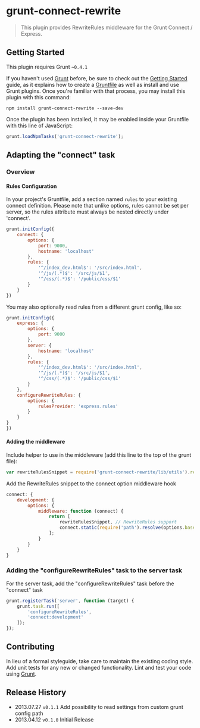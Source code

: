 # grunt-connect-rewrite

> This plugin provides RewriteRules middleware for the Grunt Connect / Express.

## Getting Started
This plugin requires Grunt `~0.4.1`

If you haven't used [Grunt](http://gruntjs.com/) before, be sure to check out the [Getting Started](http://gruntjs.com/getting-started) guide, as it explains how to create a [Gruntfile](http://gruntjs.com/sample-gruntfile) as well as install and use Grunt plugins. Once you're familiar with that process, you may install this plugin with this command:

```shell
npm install grunt-connect-rewrite --save-dev
```

Once the plugin has been installed, it may be enabled inside your Gruntfile with this line of JavaScript:

```js
grunt.loadNpmTasks('grunt-connect-rewrite');
```

## Adapting the "connect" task

### Overview

#### Rules Configuration
In your project's Gruntfile, add a section named `rules` to your existing connect definition.
Please note that unlike options, rules cannot be set per server, so the rules attribute must always
be nested directly under 'connect'.

```js
grunt.initConfig({
    connect: {
        options: {
            port: 9000,
            hostname: 'localhost'
        },
        rules: {
            '^/index_dev.html$': '/src/index.html',
            '^/js/(.*)$': '/src/js/$1',
            '^/css/(.*)$': '/public/css/$1'
        }
    }
})
```

You may also optionally read rules from a different grunt config, like so:

```js
grunt.initConfig({
    express: {
        options: {
            port: 9000
        },
        server: {
            hostname: 'localhost'
        },
        rules: {
            '^/index_dev.html$': '/src/index.html',
            '^/js/(.*)$': '/src/js/$1',
            '^/css/(.*)$': '/public/css/$1'
        }
    },
    configureRewriteRules: {
        options: {
            rulesProvider: 'express.rules'
        }
    }
}
})
```

#### Adding the middleware
Include helper to use in the middleware (add this line to the top of the grunt file):
```js
var rewriteRulesSnippet = require('grunt-connect-rewrite/lib/utils').rewriteRequest;
```

Add the RewriteRules snippet to the connect option middleware hook
```js
connect: {
    development: {
        options: {
            middleware: function (connect) {
                return [
                    rewriteRulesSnippet, // RewriteRules support
                    connect.static(require('path').resolve(options.base)) // mount filesystem
                ];
            }
        }
    }
}
```

### Adding the "configureRewriteRules" task to the server task
For the server task, add the "configureRewriteRules" task before the "connect" task
```js
grunt.registerTask('server', function (target) {
    grunt.task.run([
        'configureRewriteRules',
        'connect:development'
    ]);
});
```

## Contributing
In lieu of a formal styleguide, take care to maintain the existing coding style. Add unit tests for any new or changed functionality. Lint and test your code using [Grunt](http://gruntjs.com/).

## Release History
* 2013.07.27 `v0.1.1` Add possibility to read settings from custom grunt config path
* 2013.04.12 `v0.1.0` Initial Release
